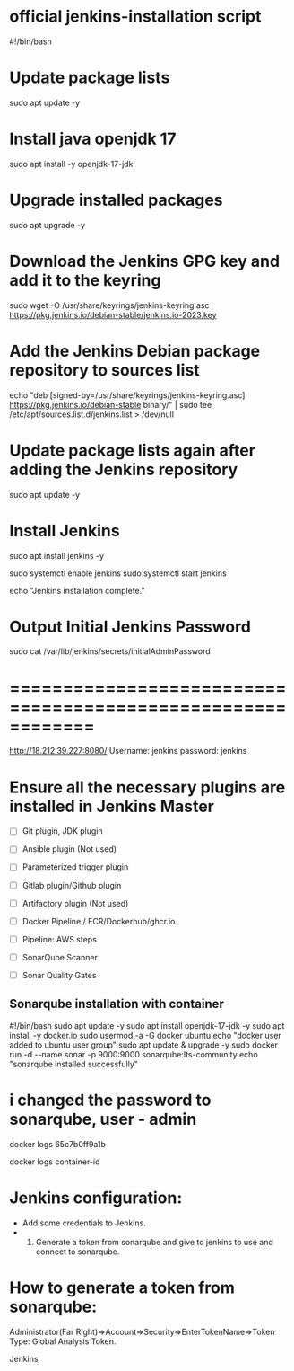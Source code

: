 # official jenkins-installation script

#!/bin/bash

# Update package lists
sudo apt update -y
# Install java openjdk 17
sudo apt install -y openjdk-17-jdk

# Upgrade installed packages
sudo apt upgrade -y

# Download the Jenkins GPG key and add it to the keyring
sudo wget -O /usr/share/keyrings/jenkins-keyring.asc https://pkg.jenkins.io/debian-stable/jenkins.io-2023.key

# Add the Jenkins Debian package repository to sources list
echo "deb [signed-by=/usr/share/keyrings/jenkins-keyring.asc] \
  https://pkg.jenkins.io/debian-stable binary/" | sudo tee \
  /etc/apt/sources.list.d/jenkins.list > /dev/null

# Update package lists again after adding the Jenkins repository
sudo apt update -y

# Install Jenkins
sudo apt install jenkins -y

sudo systemctl enable jenkins
sudo systemctl start jenkins

echo "Jenkins installation complete."

# Output Initial Jenkins Password
sudo cat /var/lib/jenkins/secrets/initialAdminPassword

============================================================
============================================================
http://18.212.39.227:8080/
Username: jenkins
password: jenkins

# Ensure all the necessary plugins are installed in Jenkins Master
- [ ] Git plugin, JDK plugin
- [ ] Ansible plugin (Not used)
- [ ] Parameterized trigger plugin
- [ ] Gitlab plugin/Github plugin
- [ ] Artifactory plugin (Not used)
- [ ] Docker Pipeline       / ECR/Dockerhub/ghcr.io
- [ ] Pipeline: AWS steps
- [ ] SonarQube Scanner
- [ ] Sonar Quality Gates


## Sonarqube installation with container

#!/bin/bash
sudo apt update -y
sudo apt install openjdk-17-jdk -y
sudo apt install -y docker.io
sudo usermod -a -G docker ubuntu
echo "docker user added to ubuntu user group"
sudo apt update & upgrade -y
sudo docker run -d --name sonar -p 9000:9000 sonarqube:lts-community
echo "sonarqube installed successfully"

# i changed the password to sonarqube, user - admin 


docker logs 65c7b0ff9a1b

docker logs container-id

# Jenkins configuration:
- Add some credentials to Jenkins.
- 1. Generate a token from sonarqube and give to jenkins to use and connect to sonarqube.

# How to generate a token from sonarqube:
Administrator(Far Right)=>Account=>Security=>EnterTokenName=>Token Type: Global Analysis Token.


Jenkins 
